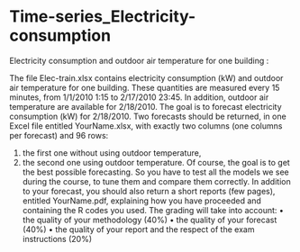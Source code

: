 # Time-series_Electricity-consumption
Electricity consumption and outdoor air temperature for one building :

The file Elec-train.xlsx contains electricity consumption (kW) and outdoor air temperature for one building.
These quantities are measured every 15 minutes, from 1/1/2010 1:15 to 2/17/2010 23:45. In addition, outdoor
air temperature are available for 2/18/2010. The goal is to forecast electricity consumption (kW) for
2/18/2010.
Two forecasts should be returned, in one Excel file entitled YourName.xlsx, with exactly two columns (one
columns per forecast) and 96 rows:
1. the first one without using outdoor temperature,
2. the second one using outdoor temperature.
Of course, the goal is to get the best possible forecasting. So you have to test all the models we see during
the course, to tune them and compare them correctly.
In addition to your forecast, you should also return a short reports (few pages), entitled YourName.pdf,
explaining how you have proceeded and containing the R codes you used.
The grading will take into account:
• the quality of your methodology (40%)
• the quality of your forecast (40%)
• the quality of your report and the respect of the exam instructions (20%)

